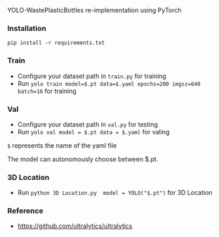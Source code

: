 YOLO-WastePlasticBottles re-implementation using PyTorch

### Installation

```
pip install -r requirements.txt
```

### Train

* Configure your dataset path in `train.py` for training
* Run `yolo train model=$.pt data=$.yaml epochs=200 imgsz=640 batch=16` for training

### Val

* Configure your dataset path in `val.py` for testing
* Run `yolo val model = $.pt data = $.yaml` for valing

`$` represents the name of the yaml file

The model can autonomously choose between $.pt.

### 3D Location

* Run `python 3D Location.py  model = YOLO("$.pt")` for 3D Location

### Reference

* https://github.com/ultralytics/ultralytics
